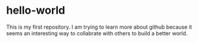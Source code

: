 # hello-world
This is my first repository.
I am trying to learn more about github because it seems an interesting way to collabrate with others to build a better world. 
